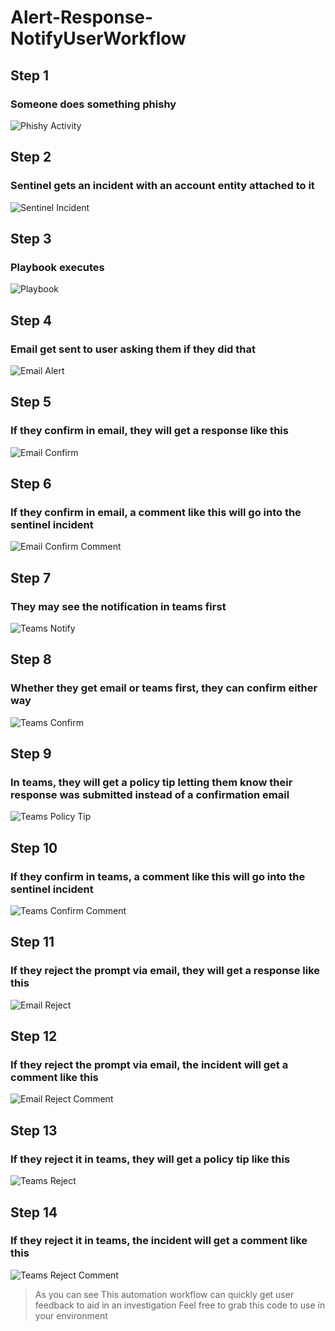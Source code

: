 # Alert-Response-NotifyUserWorkflow

## Step 1
### Someone does something phishy
![Phishy Activity](https://github.com/markdconnelly/MicrosoftSentinelAutomation/blob/main/AlertResponse-NotifyUserWorkflow/01-MaliciousActivity.png)

## Step 2
### Sentinel gets an incident with an account entity attached to it
![Sentinel Incident](https://github.com/markdconnelly/MicrosoftSentinelAutomation/blob/main/AlertResponse-NotifyUserWorkflow/02-Sentinel-IncidentWithAccount-Triggered.png)

## Step 3
### Playbook executes
![Playbook](https://github.com/markdconnelly/MicrosoftSentinelAutomation/blob/main/AlertResponse-NotifyUserWorkflow/03-Sentinel-RunPlaybook.png)

## Step 4
### Email get sent to user asking them if they did that
![Email Alert](https://github.com/markdconnelly/MicrosoftSentinelAutomation/blob/main/AlertResponse-NotifyUserWorkflow/04-Email-AlertNotification.png)

## Step 5
### If they confirm in email, they will get a response like this
![Email Confirm](https://github.com/markdconnelly/MicrosoftSentinelAutomation/blob/main/AlertResponse-NotifyUserWorkflow/05-Email-ActivityConfirmed.png)

## Step 6
### If they confirm in email, a comment like this will go into the sentinel incident
![Email Confirm Comment](https://github.com/markdconnelly/MicrosoftSentinelAutomation/blob/main/AlertResponse-NotifyUserWorkflow/06-Email-SentinelComment-ConfirmedActivity.png)

## Step 7
### They may see the notification in teams first
![Teams Notify](https://github.com/markdconnelly/MicrosoftSentinelAutomation/blob/main/AlertResponse-NotifyUserWorkflow/07-Teams-AlertNotification.png)

## Step 8
### Whether they get email or teams first, they can confirm either way
![Teams Confirm](https://github.com/markdconnelly/MicrosoftSentinelAutomation/blob/main/AlertResponse-NotifyUserWorkflow/08-Teams-ActivityConfirmed.png)

## Step 9
### In teams, they will get a policy tip letting them know their response was submitted instead of a confirmation email
![Teams Policy Tip](https://github.com/markdconnelly/MicrosoftSentinelAutomation/blob/main/AlertResponse-NotifyUserWorkflow/09-Teams-Alert%20Notification-PolicyTip.png)

## Step 10
### If they confirm in teams, a comment like this will go into the sentinel incident
![Teams Confirm Comment](http://url/to/img.png)

## Step 11
### If they reject the prompt via email, they will get a response like this
![Email Reject](https://github.com/markdconnelly/MicrosoftSentinelAutomation/blob/main/AlertResponse-NotifyUserWorkflow/11-Email-ActivityRejected.png)

## Step 12
### If they reject the prompt via email, the incident will get a comment like this
![Email Reject Comment](https://github.com/markdconnelly/MicrosoftSentinelAutomation/blob/main/AlertResponse-NotifyUserWorkflow/12-Email-SentinelComment-RejectedActivity.png)

## Step 13
### If they reject it in teams, they will get a policy tip like this
![Teams Reject](https://github.com/markdconnelly/MicrosoftSentinelAutomation/blob/main/AlertResponse-NotifyUserWorkflow/13-Teams-ActivityRejected.png)

## Step 14
### If they reject it in teams, the incident will get a comment like this
![Teams Reject Comment](https://github.com/markdconnelly/MicrosoftSentinelAutomation/blob/main/AlertResponse-NotifyUserWorkflow/14-Teams-SentinelComment-ActivityRejected.png)

> As you can see
> This automation workflow can quickly get user feedback to aid in an investigation
> Feel free to grab this code to use in your environment 